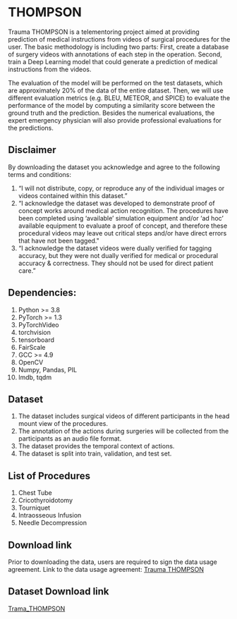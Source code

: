 # THOMPSON

Trauma THOMPSON is a telementoring project aimed at providing prediction of medical instructions from videos of surgical procedures for the user.
The basic methodology is including two parts: First, create a database of surgery videos with annotations of each step in the operation. Second, train a Deep Learning model that could generate a prediction of medical instructions from the videos.

The evaluation of the model will be performed on the test datasets, which are approximately 20% of the data of the entire dataset. Then, we will use different evaluation metrics (e.g. BLEU, METEOR, and SPICE) to evaluate the performance of the model by computing a similarity score between the ground truth and the prediction. Besides the numerical evaluations, the expert emergency physician will also provide professional evaluations for the predictions.
## Disclaimer
By downloading the dataset you acknowledge and agree to the following terms and conditions:
1. “I will not distribute, copy, or reproduce any of the individual images or videos contained within this dataset.”
2. “I acknowledge the dataset was developed to demonstrate proof of concept works around medical action recognition. The procedures have been completed using ‘available’ simulation equipment and/or ‘ad hoc’ available equipment to evaluate a proof of concept, and therefore these procedural videos may leave out critical steps and/or have direct errors that have not been tagged." 
3. “I acknowledge the dataset videos were dually verified for tagging accuracy, but they were not dually verified for medical or procedural accuracy & correctness. They should not be used for direct patient care.”

## Dependencies:
1. Python >= 3.8
2. PyTorch >= 1.3
3. PyTorchVideo
4. torchvision
5. tensorboard
6. FairScale
7. GCC >= 4.9
8. OpenCV
9. Numpy, Pandas, PIL
10. lmdb, tqdm


## Dataset
1. The dataset includes surgical videos of different participants in the head mount view of the procedures.
2. The annotation of the actions during surgeries will be collected from the participants as an audio file format.
3. The dataset provides the temporal context of actions.
4. The dataset is split into train, validation, and test set.

## List of Procedures
1. Chest Tube
2. Cricothyroidotomy
3. Tourniquet
4. Intraosseous Infusion
5. Needle Decompression

## Download link
Prior to downloading the data, users are required to sign the data usage agreement.
Link to the data usage agreement: [Trauma THOMPSON](**https://shorturl.at/afvMP**)
   
## Dataset Download link
[Trama_THOMPSON](https://drive.google.com/file/d/1oR7ALawOAgg1LswFbtEfmL6HcbZpM5j1/view?usp=sharing)
<!-- 

Track 1: [Track 1](https://drive.google.com/drive/folders/1kuJBq5IhAXpEFoYNuSqpZb-SVWGrEen8?usp=drive_link)

Track 2: [Track 2](https://purdue0-my.sharepoint.com/:u:/g/personal/jiang841_purdue_edu/EYy9L8cxfKxBgprW4J3StAEBK1HBTRmcUE16TvSdUuNMtg?e=cDuFrG)



## Download link
Prior to downloading the data, users are required to sign the data usage agreement.
Link to the data usage agreement: [Trauma THOMPSON](https://shorturl.at/afvMP)

-->

